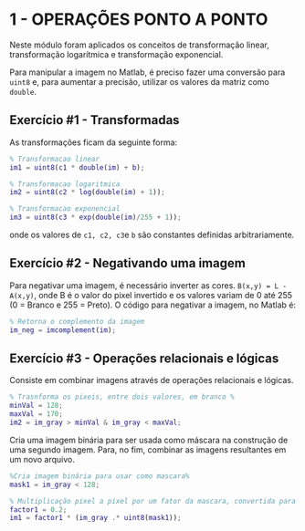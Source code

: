 # 1 - OPERAÇÕES PONTO A PONTO

Neste módulo foram aplicados os conceitos de transformação linear, transformação logarítmica e transformação exponencial. 

Para manipular a imagem no Matlab, é preciso fazer uma conversão para `uint8` e, para aumentar a precisão, utilizar os valores da matriz como `double`.  

## Exercício #1 - Transformadas

As transformações ficam da seguinte forma: 

```matlab
% Transformacao linear
im1 = uint8(c1 * double(im) + b);

% Transformacao logaritmica
im2 = uint8(c2 * log(double(im) + 1));

% Transformacao exponencial
im3 = uint8(c3 * exp(double(im)/255 + 1));
```

onde os valores de `c1, c2, c3`e `b` são constantes definidas arbitrariamente. 



## Exercício #2 - Negativando uma imagem

Para negativar uma imagem, é necessário inverter as cores. `B(x,y) = L - A(x,y)`, onde B é o valor do pixel invertido e os valores variam de 0 até 255 (0 = Branco e 255 = Preto). O código para negativar a imagem, no Matlab é:

```matlab
% Retorna o complemento da imagem
im_neg = imcomplement(im);
```

## Exercício #3 - Operações relacionais e lógicas

Consiste em combinar imagens através de operações relacionais e lógicas.

```matlab
% Trasnforma os pixeis, entre dois valores, em branco %
minVal = 128;
maxVal = 170;
im2 = im_gray > minVal & im_gray < maxVal;
```

Cria uma imagem binária para ser usada como máscara na construção de uma segundo imagem. Para, no fim, combinar as imagens resultantes em um novo arquivo.

```matlab
%Cria imagem binária para usar como mascara%
mask1 = im_gray < 128;

% Multiplicação pixel a pixel por um fator da mascara, convertida para uint8
factor1 = 0.2;
im1 = factor1 * (im_gray .* uint8(mask1));
```

